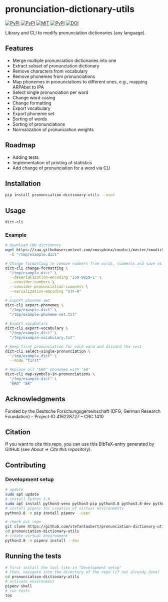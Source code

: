# pronunciation-dictionary-utils

[![PyPI](https://img.shields.io/pypi/v/pronunciation-dictionary-utils.svg)](https://pypi.python.org/pypi/pronunciation-dictionary-utils)
[![PyPI](https://img.shields.io/pypi/pyversions/pronunciation-dictionary-utils.svg)](https://pypi.python.org/pypi/pronunciation-dictionary-utils)
[![MIT](https://img.shields.io/github/license/stefantaubert/pronunciation-dictionary-utils.svg)](LICENSE)
[![PyPI](https://img.shields.io/github/commits-since/stefantaubert/pronunciation-dictionary-utils/latest/master.svg)](https://pypi.python.org/pypi/pronunciation-dictionary-utils)
[![DOI](https://zenodo.org/badge/DOI/10.5281/zenodo.7129883.svg)](https://doi.org/10.5281/zenodo.7129883)

Library and CLI to modify pronunciation dictionaries (any language).

## Features

- Merge multiple pronunciation dictionaries into one
- Extract subset of pronunciation dictionary
- Remove characters from vocabulary
- Remove phonemes from pronunciations
- Map phonemes in pronunciations to different ones, e.g., mapping ARPAbet to IPA
- Select single pronunciation per word
- Change word casing
- Change formatting
- Export vocabulary
- Export phoneme set
- Sorting of words
- Sorting of pronunciations
- Normalization of pronunciation weights

## Roadmap

- Adding tests
- Implementation of printing of statistics
- Add change of pronunciation for a word via CLI

## Installation

```sh
pip install pronunciation-dictionary-utils --user
```

## Usage

```sh
dict-cli
```

### Example

```sh
# Download CMU dictionary
wget https://raw.githubusercontent.com/cmusphinx/cmudict/master/cmudict.dict \
  -O "/tmp/example.dict"

# Change formatting to remove numbers from words, comments and save as UTF-8
dict-cli change-formatting \
  "/tmp/example.dict" \
  --deserialization-encoding "ISO-8859-1" \
  --consider-numbers \
  --consider-pronunciation-comments \
  --serialization-encoding "UTF-8"

# Export phoneme set
dict-cli export-phonemes \
  "/tmp/example.dict" \
  "/tmp/example-phoneme-set.txt"
  
# Export vocabulary
dict-cli export-vocabulary \
  "/tmp/example.dict" \
  "/tmp/example-vocabulary.txt"

# Keep first pronunciation for each word and discard the rest
dict-cli select-single-pronunciation \
  "/tmp/example.dict" \
  --mode "first"

# Replace all "ER0" phonemes with "ER"
dict-cli map-symbols-in-pronunciations \
  "/tmp/example.dict" \
  "ER0" "ER"
```

## Acknowledgments

Funded by the Deutsche Forschungsgemeinschaft (DFG, German Research Foundation) – Project-ID 416228727 – CRC 1410

## Citation

If you want to cite this repo, you can use this BibTeX-entry generated by GitHub (see *About => Cite this repository*).

## Contributing

### Development setup

```sh
# update
sudo apt update
# install Python 3.8
sudo apt install python3-venv python3-pip python3.8 python3.8-dev python3.8-distutils
# install pipenv for creation of virtual environments
python3.8 -m pip install pipenv --user

# check out repo
git clone https://github.com/stefantaubert/pronunciation-dictionary-utils.git
cd pronunciation-dictionary-utils
# create virtual environment
python3.8 -m pipenv install --dev
```

## Running the tests

```sh
# first install the tool like in "Development setup"
# then, navigate into the directory of the repo (if not already done)
cd pronunciation-dictionary-utils
# activate environment
pipenv shell
# run tests
tox
```
